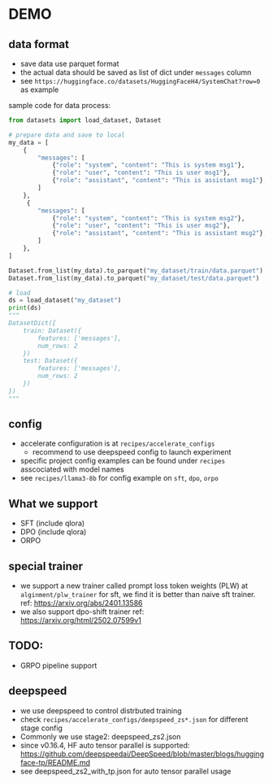 # DEMO

## data format
- save data use parquet format
- the actual data should be saved as list of dict under `messages` column
- see `https://huggingface.co/datasets/HuggingFaceH4/SystemChat?row=0` as example

sample code for data process:
```python
from datasets import load_dataset, Dataset

# prepare data and save to local
my_data = [
    {
        "messages": [
            {"role": "system", "content": "This is system msg1"},
            {"role": "user", "content": "This is user msg1"},
            {"role": "assistant", "content": "This is assistant msg1"},
        ]
    },
     {
        "messages": [
            {"role": "system", "content": "This is system msg2"},
            {"role": "user", "content": "This is user msg2"},
            {"role": "assistant", "content": "This is assistant msg2"},
        ]
    },
]

Dataset.from_list(my_data).to_parquet("my_dataset/train/data.parquet")
Dataset.from_list(my_data).to_parquet("my_dataset/test/data.parquet")

# load
ds = load_dataset("my_dataset")
print(ds)
"""
DatasetDict({
    train: Dataset({
        features: ['messages'],
        num_rows: 2
    })
    test: Dataset({
        features: ['messages'],
        num_rows: 2
    })
})
"""
```

## config
- accelerate configuration is at `recipes/accelerate_configs`
    - recommend to use deepspeed config to launch experiment
- specific project config examples can be found under `recipes` asscociated with model names
- see `recipes/llama3-8b` for config example on `sft`, `dpo`, `orpo`


## What we support
- SFT (include qlora)
- DPO (include qlora)
- ORPO

## special trainer
- we support a new trainer called prompt loss token weights (PLW) at `alginment/plw_trainer` for sft, we find it is better than naive sft trainer. ref: https://arxiv.org/abs/2401.13586
- we also support dpo-shift trainer ref: https://arxiv.org/html/2502.07599v1

## TODO:
- GRPO pipeline support

## deepspeed
- we use deepspeed to control distrbuted training
- check `recipes/accelerate_configs/deepspeed_zs*.json` for different stage config
- Commonly we use stage2: deepspeed_zs2.json
- since v0.16.4, HF auto tensor parallel is supported: https://github.com/deepspeedai/DeepSpeed/blob/master/blogs/huggingface-tp/README.md
- see deepspeed_zs2_with_tp.json for auto tensor parallel usage
